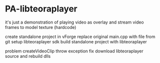 PA-libteoraplayer
=================
it's just a demonstration of playing video as overlay and
stream video frames to model texture (hardcode)

create standalone project in vForge
replace original main.cpp with file from git
setup libteoraplayer sdk
build standalone project with libteoraplayer

problem 
  createVideoClip throw exception 
fix
  download libteoraplayer source and rebuild dlls

